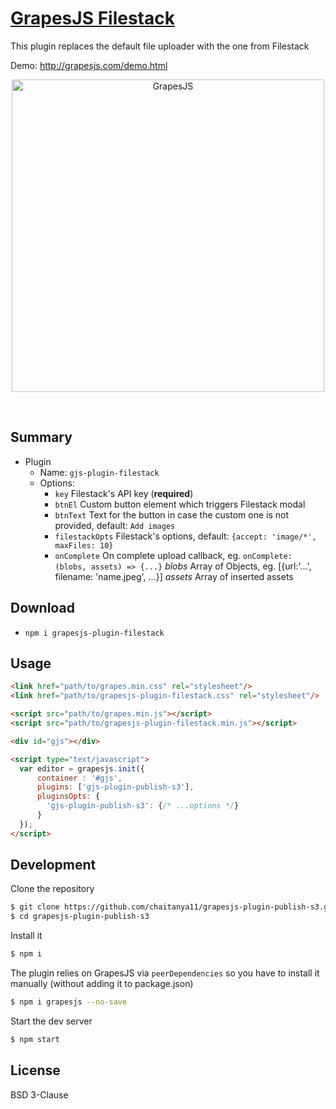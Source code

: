 # [GrapesJS Filestack](http://grapesjs.com/demo.html)

This plugin replaces the default file uploader with the one from Filestack

Demo: http://grapesjs.com/demo.html

<p align="center"><img src="http://grapesjs.com/img/screen-fs.jpg" alt="GrapesJS" width="500" align="center"/></p>
<br/>



## Summary

* Plugin
  * Name: `gjs-plugin-filestack`
  * Options:
      * `key` Filestack's API key (**required**)
      * `btnEl` Custom button element which triggers Filestack modal
      * `btnText` Text for the button in case the custom one is not provided, default: `Add images`
      * `filestackOpts` Filestack's options, default: `{accept: 'image/*', maxFiles: 10}`
      * `onComplete` On complete upload callback, eg. `onComplete: (blobs, assets) => {...}`
        *blobs* Array of Objects, eg. [{url:'...', filename: 'name.jpeg', ...}]
        *assets* Array of inserted assets



## Download

* `npm i grapesjs-plugin-filestack`



## Usage

```html
<link href="path/to/grapes.min.css" rel="stylesheet"/>
<link href="path/to/grapesjs-plugin-filestack.css" rel="stylesheet"/>

<script src="path/to/grapes.min.js"></script>
<script src="path/to/grapesjs-plugin-filestack.min.js"></script>

<div id="gjs"></div>

<script type="text/javascript">
  var editor = grapesjs.init({
      container : '#gjs',
      plugins: ['gjs-plugin-publish-s3'],
      pluginsOpts: {
        'gjs-plugin-publish-s3': {/* ...options */}
      }
  });
</script>
```



## Development

Clone the repository

```sh
$ git clone https://github.com/chaitanya11/grapesjs-plugin-publish-s3.git
$ cd grapesjs-plugin-publish-s3
```

Install it

```sh
$ npm i
```

The plugin relies on GrapesJS via `peerDependencies` so you have to install it manually (without adding it to package.json)

```sh
$ npm i grapesjs --no-save
```

Start the dev server

```sh
$ npm start
```



## License

BSD 3-Clause
